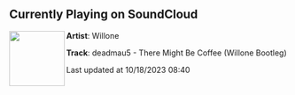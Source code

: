 ## Currently Playing on SoundCloud

[<img align="left" width="100" src="https://i1.sndcdn.com/artworks-ocMco8fOguinjDyg-9w5ZyQ-t500x500.jpg">](https://soundcloud.com/soundslikewillone/deadmau5-there-might-be-coffee-willone-bootleg)

**Artist**: Willone 

**Track**: deadmau5 - There Might Be Coffee (Willone Bootleg)

Last updated at 10/18/2023 08:40
